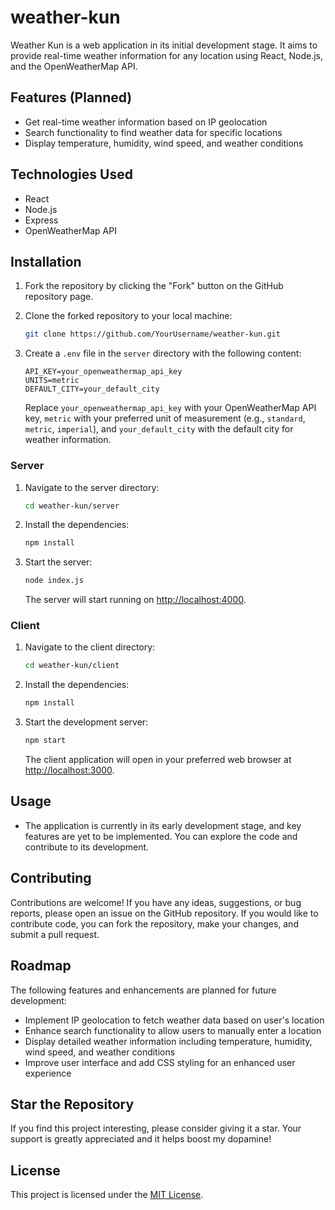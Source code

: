 # weather-kun

Weather Kun is a web application in its initial development stage. It aims to provide real-time weather information for any location using React, Node.js, and the OpenWeatherMap API.

## Features (Planned)

- Get real-time weather information based on IP geolocation
- Search functionality to find weather data for specific locations
- Display temperature, humidity, wind speed, and weather conditions

## Technologies Used

- React
- Node.js
- Express
- OpenWeatherMap API

## Installation

1. Fork the repository by clicking the "Fork" button on the GitHub repository page.

2. Clone the forked repository to your local machine:

   ```bash
   git clone https://github.com/YourUsername/weather-kun.git
   ```

3. Create a `.env` file in the `server` directory with the following content:

   ```env
   API_KEY=your_openweathermap_api_key
   UNITS=metric
   DEFAULT_CITY=your_default_city
   ```

   Replace `your_openweathermap_api_key` with your OpenWeatherMap API key, `metric` with your preferred unit of measurement (e.g., `standard`, `metric`, `imperial`), and `your_default_city` with the default city for weather information.

### Server

1. Navigate to the server directory:

   ```bash
   cd weather-kun/server
   ```

2. Install the dependencies:

   ```bash
   npm install
   ```

3. Start the server:

   ```bash
   node index.js
   ```

   The server will start running on [http://localhost:4000](http://localhost:4000).

### Client

1. Navigate to the client directory:

   ```bash
   cd weather-kun/client
   ```

2. Install the dependencies:

   ```bash
   npm install
   ```

3. Start the development server:

   ```bash
   npm start
   ```

   The client application will open in your preferred web browser at [http://localhost:3000](http://localhost:3000).

## Usage

- The application is currently in its early development stage, and key features are yet to be implemented. You can explore the code and contribute to its development.

## Contributing

Contributions are welcome! If you have any ideas, suggestions, or bug reports, please open an issue on the GitHub repository. If you would like to contribute code, you can fork the repository, make your changes, and submit a pull request.

## Roadmap

The following features and enhancements are planned for future development:

- Implement IP geolocation to fetch weather data based on user's location
- Enhance search functionality to allow users to manually enter a location
- Display detailed weather information including temperature, humidity, wind speed, and weather conditions
- Improve user interface and add CSS styling for an enhanced user experience

## Star the Repository

If you find this project interesting, please consider giving it a star. Your support is greatly appreciated and it helps boost my dopamine!

## License

This project is licensed under the [MIT License](LICENSE).

